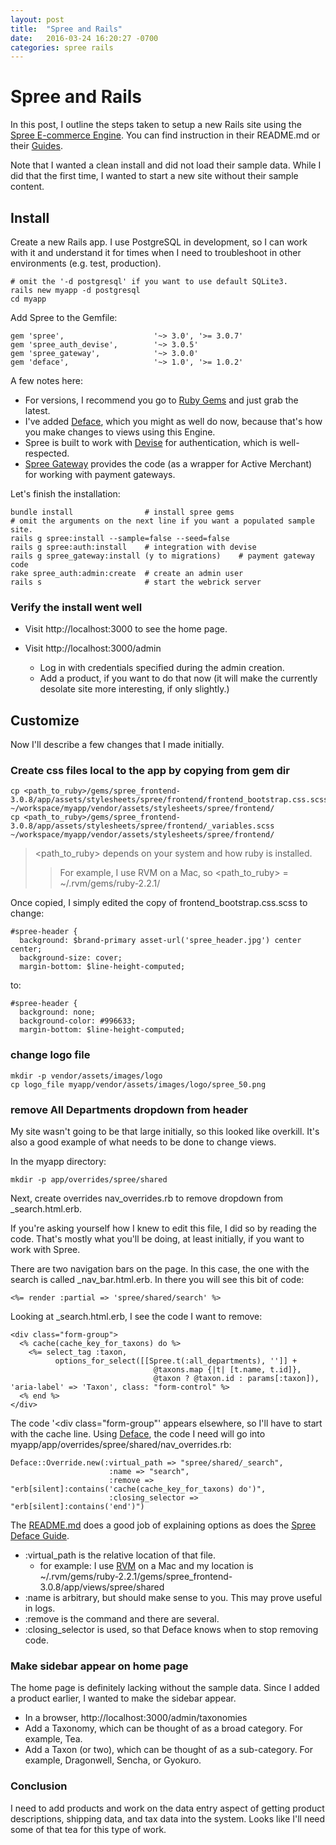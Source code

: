 ```yaml
---
layout: post
title:  "Spree and Rails"
date:   2016-03-24 16:20:27 -0700
categories: spree rails
---
```

# Spree and Rails

In this post, I outline the steps taken to setup a new Rails site using the [Spree E-commerce Engine](https://github.com/spree/spree). You can find instruction in their README.md or their [Guides](https://github.com/spree/spree/pull/7199).

Note that I wanted a clean install and did not load their sample data. While I did that the first time, I wanted to start a new site without their sample content.

## Install

Create a new Rails app. I use PostgreSQL in development, so I can work with it and understand it for times when I need to troubleshoot in other environments (e.g. test, production).

```
# omit the '-d postgresql' if you want to use default SQLite3.
rails new myapp -d postgresql
cd myapp
```

Add Spree to the Gemfile:

```
gem 'spree',                    '~> 3.0', '>= 3.0.7'
gem 'spree_auth_devise',        '~> 3.0.5'
gem 'spree_gateway',            '~> 3.0.0'
gem 'deface',                   '~> 1.0', '>= 1.0.2'
```

A few notes here:
+ For versions, I recommend you go to [Ruby Gems](https://rubygems.org/) and just grab the latest.
+ I've added [Deface](https://github.com/spree/deface), which you might as well do now, because that's how you make changes to views using this Engine.
+ Spree is built to work with [Devise](https://github.com/plataformatec/devise) for authentication, which is well-respected.
+ [Spree Gateway](https://github.com/spree/spree_gateway) provides the code (as a wrapper for Active Merchant) for working with payment gateways.

Let's finish the installation:

```
bundle install                # install spree gems
# omit the arguments on the next line if you want a populated sample site.
rails g spree:install --sample=false --seed=false
rails g spree:auth:install    # integration with devise
rails g spree_gateway:install (y to migrations)    # payment gateway code
rake spree_auth:admin:create  # create an admin user
rails s                       # start the webrick server
```

### Verify the install went well

+ Visit http://localhost:3000 to see the home page.

+ Visit http://localhost:3000/admin
  - Log in with credentials specified during the admin creation.
  - Add a product, if you want to do that now (it will make the currently desolate site more interesting, if only slightly.)

## Customize

Now I'll describe a few changes that I made initially.

### Create css files local to the app by copying from gem dir

```
cp <path_to_ruby>/gems/spree_frontend-3.0.8/app/assets/stylesheets/spree/frontend/frontend_bootstrap.css.scss ~/workspace/myapp/vendor/assets/stylesheets/spree/frontend/
cp <path_to_ruby>/gems/spree_frontend-3.0.8/app/assets/stylesheets/spree/frontend/_variables.scss ~/workspace/myapp/vendor/assets/stylesheets/spree/frontend/
```

> <path_to_ruby> depends on your system and how ruby is installed.
>> For example, I use RVM on a Mac, so <path_to_ruby> = ~/.rvm/gems/ruby-2.2.1/

Once copied, I simply edited the copy of frontend_bootstrap.css.scss to change:

```
#spree-header {
  background: $brand-primary asset-url('spree_header.jpg') center center;
  background-size: cover;
  margin-bottom: $line-height-computed;
```

to:

```
#spree-header {
  background: none;
  background-color: #996633;
  margin-bottom: $line-height-computed;
```

### change logo file
```
mkdir -p vendor/assets/images/logo
cp logo_file myapp/vendor/assets/images/logo/spree_50.png
```

### remove All Departments dropdown from header

My site wasn't going to be that large initially, so this looked like overkill. It's also a good example of what needs to be done to change views.

In the myapp directory:
```
mkdir -p app/overrides/spree/shared
```

Next, create overrides nav_overrides.rb to remove dropdown from \_search.html.erb.

If you're asking yourself how I knew to edit this file, I did so by reading the code. That's mostly what you'll be doing, at least initially, if you want to work with Spree.

There are two navigation bars on the page. In this case, the one with the search is called \_nav_bar.html.erb. In there you will see this bit of code:

```
<%= render :partial => 'spree/shared/search' %>
```

Looking at \_search.html.erb, I see the code I want to remove:

```
<div class="form-group">
  <% cache(cache_key_for_taxons) do %>
    <%= select_tag :taxon,
          options_for_select([[Spree.t(:all_departments), '']] +
                                @taxons.map {|t| [t.name, t.id]},
                                @taxon ? @taxon.id : params[:taxon]), 'aria-label' => 'Taxon', class: "form-control" %>
  <% end %>
</div>
```

The code '<div class="form-group"' appears elsewhere, so I'll have to start with the cache line. Using [Deface](https://github.com/spree/deface), the code I need will go into myapp/app/overrides/spree/shared/nav_overrides.rb:

```
Deface::Override.new(:virtual_path => "spree/shared/_search",
                      :name => "search",
                      :remove => "erb[silent]:contains('cache(cache_key_for_taxons) do')",
                      :closing_selector => "erb[silent]:contains('end')")
```

The [README.md](https://github.com/spree/deface) does a good job of explaining options as does the [Spree Deface Guide](http://guides.spreecommerce.com/developer/view.html).

+ :virtual_path is the relative location of that file.
  - for example: I use [RVM](https://rvm.io/) on a Mac and my location is ~/.rvm/gems/ruby-2.2.1/gems/spree_frontend-3.0.8/app/views/spree/shared
+ :name is arbitrary, but should make sense to you. This may prove useful in logs.
+ :remove is the command and there are several.
+ :closing_selector is used, so that Deface knows when to stop removing code.

### Make sidebar appear on home page

The home page is definitely lacking without the sample data. Since I added a product earlier, I wanted to make the sidebar appear.

+ In a browser, http://localhost:3000/admin/taxonomies
+ Add a Taxonomy, which can be thought of as a broad category. For example, Tea.
+ Add a Taxon (or two), which can be thought of as a sub-category. For example, Dragonwell, Sencha, or Gyokuro.


### Conclusion

I need to add products and work on the data entry aspect of getting product descriptions, shipping data, and tax data into the system. Looks like I'll need some of that tea for this type of work.
